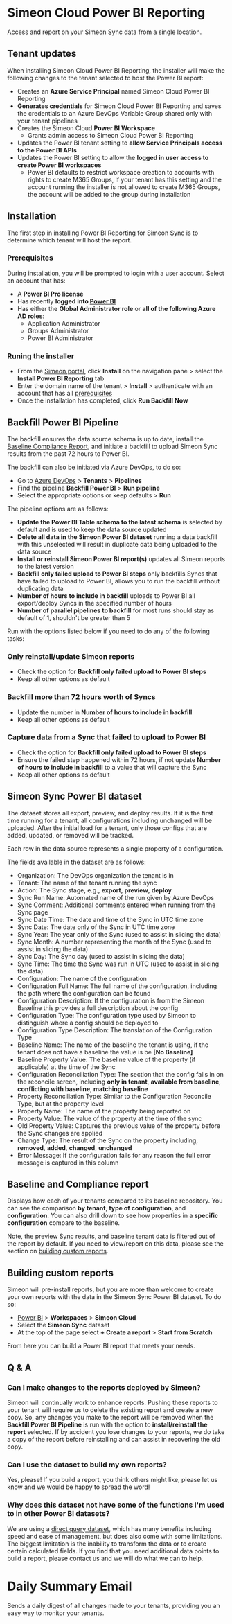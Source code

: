 # Simeon Cloud Power BI Reporting
Access and report on your Simeon Sync data from a single location.

## Tenant updates
When installing Simeon Cloud Power BI Reporting, the installer will make the following changes to the tenant selected to host the Power BI report:
- Creates an **Azure Service Principal** named Simeon Cloud Power BI Reporting
- **Generates credentials** for Simeon Cloud Power BI Reporting and saves the credentials to an Azure DevOps Variable Group shared only with your tenant pipelines
- Creates the Simeon Cloud **Power BI Workspace**
    - Grants admin access to Simeon Cloud Power BI Reporting
- Updates the Power BI tenant setting to **allow Service Principals access to the Power BI APIs**
- Updates the Power BI setting to allow the **logged in user access to create Power BI workspaces**
    - Power BI defaults to restrict workspace creation to accounts with rights to create M365 Groups, if your tenant has this setting and the account running the installer is not allowed to create M365 Groups, the account will be added to the group during installation

## Installation
The first step in installing Power BI Reporting for Simeon Sync is to determine which tenant will host the report.

### Prerequisites
During installation, you will be prompted to login with a user account. Select an account that has:
- A **Power BI Pro license**
- Has recently **logged into [Power BI](https://app.powerbi.com)**
- Has either the **Global Administrator role** or **all of the following Azure AD roles**:
    - Application Administrator
    - Groups Administrator
    - Power BI Administrator

### Runing the installer
- From the [Simeon portal](https://app.simeoncloud.com/), click **Install** on the navigation pane > select the **Install Power BI Reporting** tab
- Enter the domain name of the tenant > **Install** > authenticate with an account that has all [prerequisites](#prerequisites)
- Once the installation has completed, click **Run Backfill Now**

## Backfill Power BI Pipeline
The backfill ensures the data source schema is up to date, install the [Baseline Compliance Report](#baseline-compliance-report), and initiate a backfill to upload Simeon Sync results from the past 72 hours to Power BI.

The backfill can also be initiated via Azure DevOps, to do so:
- Go to [Azure DevOps](https://dev.azure.com) > **Tenants** > **Pipelines**
- Find the pipeline **Backfill Power BI** > **Run pipeline**
- Select the appropriate options or keep defaults > **Run**

The pipeline options are as follows:
- **Update the Power BI Table schema to the latest schema** is selected by default and is used to keep the data source updated
- **Delete all data in the Simeon Power BI dataset** running a data backfill with this unselected will result in duplicate data being uploaded to the data source
- **Install or reinstall Simeon Power BI report(s)** updates all Simeon reports to the latest version
- **Backfill only failed upload to Power BI steps** only backfills Syncs that have failed to upload to Power BI, allows you to run the backfill without duplicating data
- **Number of hours to include in backfill** uploads to Power BI all export/deploy Syncs in the specified number of hours
- **Number of parallel pipelines to backfill** for most runs should stay as default of 1, shouldn't be greater than 5

Run with the options listed below if you need to do any of the following tasks:
### Only reinstall/update Simeon reports
- Check the option for **Backfill only failed upload to Power BI steps**
- Keep all other options as default

### Backfill more than 72 hours worth of Syncs
- Update the number in **Number of hours to include in backfill**
- Keep all other options as default

### Capture data from a Sync that failed to upload to Power BI
- Check the option for **Backfill only failed upload to Power BI steps**
- Ensure the failed step happened within 72 hours, if not update **Number of hours to include in backfill** to a value that will capture the Sync
- Keep all other options as default


## Simeon Sync Power BI dataset
The dataset stores all export, preview, and deploy results. If it is the first time running for a tenant, all configurations including unchanged will be uploaded. After the initial load for a tenant, only those configs that are added, updated, or removed will be tracked.

Each row in the data source represents a single property of a configuration.

The fields available in the dataset are as follows:
- Organization: The DevOps organization the tenant is in
- Tenant: The name of the tenant running the sync
- Action: The Sync stage, e.g., **export**, **preview**, **deploy**
- Sync Run Name: Automated name of the run given by Azure DevOps
- Sync Comment: Additional comments entered when running from the Sync page
- Sync Date Time: The date and time of the Sync in UTC time zone
- Sync Date: The date only of the Sync in UTC time zone
- Sync Year: The year only of the Sync (used to assist in slicing the data)
- Sync Month: A number representing the month of the Sync (used to assist in slicing the data)
- Sync Day: The Sync day (used to assist in slicing the data)
- Sync Time: The time the Sync was run in UTC (used to assist in slicing the data)
- Configuration: The name of the configuration
- Configuration Full Name: The full name of the configuration, including the path where the configuration can be found
- Configuration Description: If the configuration is from the Simeon Baseline this provides a full description about the config
- Configuration Type: The configuration type used by Simeon to distinguish where a config should be deployed to
- Configuration Type Description: The translation of the Configuration Type
- Baseline Name: The name of the baseline the tenant is using, if the tenant does not have a baseline the value is be **[No Baseline]**
- Baseline Property Value: The baseline value of the property (if applicable) at the time of the Sync
- Configuration Reconciliation Type: The section that the config falls in on the reconcile screen, including **only in tenant**, **available from baseline**, **conflicting with baseline**, **matching baseline**
- Property Reconciliation Type: Similar to the Configuration Reconcile Type, but at the property level
- Property Name: The name of the property being reported on
- Property Value: The value of the property at the time of the sync
- Old Property Value: Captures the previous value of the property before the Sync changes are applied
- Change Type: The result of the Sync on the property including, **removed**, **added**, **changed**, **unchanged**
- Error Message: If the configuration fails for any reason the full error message is captured in this column

## Baseline and Compliance report
Displays how each of your tenants compared to its baseline repository. You can see the comparison **by tenant**, **type of configuration**, and **configuration**. You can also drill down to see how properties in a **specific configuration** compare to the baseline.

Note, the preview Sync results, and baseline tenant data is filtered out of the report by default. If you need to view/report on this data, please see the section on [building custom reports](#building-custom-reports).

## Building custom reports
Simeon will pre-install reports, but you are more than welcome to create your own reports with the data in the Simeon Sync Power BI dataset. To do so:
- [Power BI](https://app.powerbi.com) > **Workspaces** > **Simeon Cloud**
- Select the **Simeon Sync** dataset
- At the top of the page select **+ Create a report** > **Start from Scratch**

From here you can build a Power BI report that meets your needs.

## Q & A
### Can I make changes to the reports deployed by Simeon?
Simeon will continually work to enhance reports. Pushing these reports to your tenant will require us to delete the existing report and create a new copy. So, any changes you make to the report will be removed when the **Backfill Power BI Pipeline** is run with the option to **install/reinstall the report** selected. If by accident you lose changes to your reports, we do take a copy of the report before reinstalling and can assist in recovering the old copy.

### Can I use the dataset to build my own reports?
Yes, please! If you build a report, you think others might like, please let us know and we would be happy to spread the word!

### Why does this dataset not have some of the functions I'm used to in other Power BI datasets?
We are using a [direct query dataset](https://docs.microsoft.com/en-us/power-bi/connect-data/desktop-use-directquery#benefits-of-using-directquery), which has many benefits including speed and ease of management, but does also come with some limitations. The biggest limitation is the inability to transform the data or to create certain calculated fields. If you find that you need additional data points to build a report, please contact us and we will do what we can to help.

# Daily Summary Email
Sends a daily digest of all changes made to your tenants, providing you an easy way to monitor your tenants.
